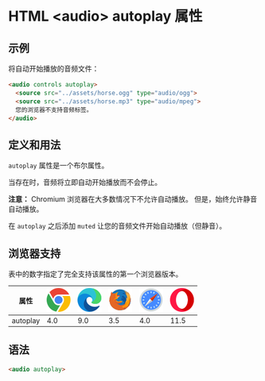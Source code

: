 HTML \<audio> autoplay 属性
===

## 示例

将自动开始播放的音频文件：

```html idoc:preview
<audio controls autoplay>
  <source src="../assets/horse.ogg" type="audio/ogg">
  <source src="../assets/horse.mp3" type="audio/mpeg">
  您的浏览器不支持音频标签。
</audio>
```

## 定义和用法

`autoplay` 属性是一个布尔属性。

当存在时，音频将立即自动开始播放而不会停止。

**注意：** Chromium 浏览器在大多数情况下不允许自动播放。 但是，始终允许静音自动播放。

在 `autoplay` 之后添加 `muted` 让您的音频文件开始自动播放（但静音）。

## 浏览器支持

表中的数字指定了完全支持该属性的第一个浏览器版本。

| 属性 | ![chrome][1] | ![edge][2] | ![firefox][3] | ![safari][4] | ![opera][5] |
| ---- | ---- | ---- | ---- | ---- | ---- |
| autoplay  | 4.0 | 9.0 | 3.5 | 4.0 | 11.5 |
<!--rehype:style=width: 100%; display: inline-table;-->

## 语法

```html
<audio autoplay>
```


[1]: ../assets/chrome.svg
[2]: ../assets/edge.svg
[3]: ../assets/firefox.svg
[4]: ../assets/safari.svg
[5]: ../assets/opera.svg